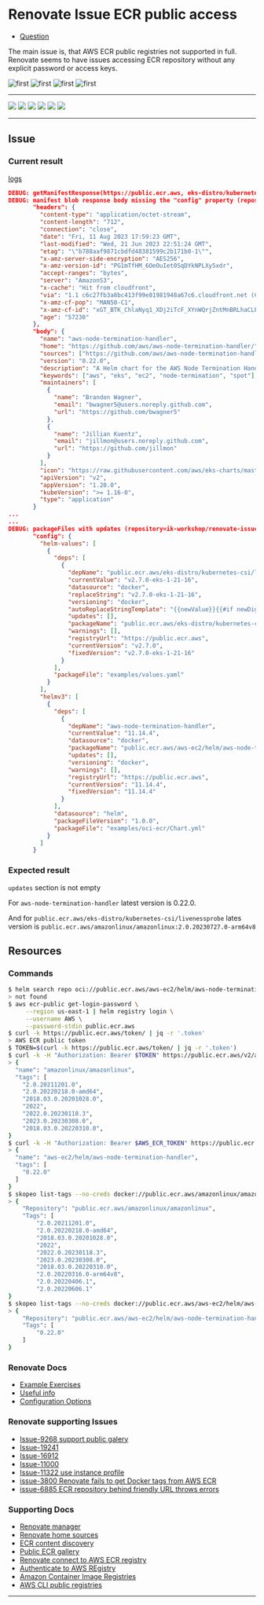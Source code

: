 # Renovate Issue ECR public access

- [Question]()

The main issue is, that AWS ECR public registries not supported in full. Renovate seems to have issues accessing ECR repository without any explicit password or access keys.

![first](assets/1.png)
![first](assets/2.png)
![first](assets/3.png)
![first](assets/4.png)

---

![](https://img.shields.io/github/commit-activity/m/ik-workshop/renovate-issue-ecr-public-access)
![](https://img.shields.io/github/last-commit/ik-workshop/renovate-issue-ecr-public-access)
[![](https://img.shields.io/github/license/ivankatliarchuk/.github)](https://github.com/ivankatliarchuk/.github/LICENCE)
[![](https://img.shields.io/github/languages/code-size/ik-workshop/renovate-issue-ecr-public-access)](https://github.com/ik-workshop/renovate-issue-ecr-public-access)
[![](https://img.shields.io/github/repo-size/ik-workshop/renovate-issue-ecr-public-access)](https://github.com/ik-workshop/renovate-issue-ecr-public-access)
![](https://img.shields.io/github/languages/top/ik-workshop/renovate-issue-ecr-public-access?color=green&logo=markdown&logoColor=blue)

---

## Issue

### Current result

[logs](./output.log)

```json
DEBUG: getManifestResponse(https://public.ecr.aws, eks-distro/kubernetes-csi/livenessprobe, sha256:2de3b646423c2fdf4791cf93c68d77a52608aee791ec678190c091b8c7de65b4, get) (repository=ik-workshop/renovate-issue-ecr-public-access, baseBranch=main)
DEBUG: manifest blob response body missing the "config" property (repository=ik-workshop/renovate-issue-ecr-public-access, baseBranch=main)
       "headers": {
         "content-type": "application/octet-stream",
         "content-length": "712",
         "connection": "close",
         "date": "Fri, 11 Aug 2023 17:59:23 GMT",
         "last-modified": "Wed, 21 Jun 2023 22:51:24 GMT",
         "etag": "\"b788aaf9871cbdfd48381599c2b171b0-1\"",
         "x-amz-server-side-encryption": "AES256",
         "x-amz-version-id": "PG1mTfHM_6OeOuIet0SqDYkNPLXy5xdr",
         "accept-ranges": "bytes",
         "server": "AmazonS3",
         "x-cache": "Hit from cloudfront",
         "via": "1.1 c6c27fb3a8bc413f99e81981948a67c6.cloudfront.net (CloudFront)",
         "x-amz-cf-pop": "MAN50-C1",
         "x-amz-cf-id": "xGT_BTK_ChlaNyq1_XDj2iTcF_XYnWQrjZntMnBRLhaCLPSFnEdSjQ==",
         "age": "57230"
       },
       "body": {
         "name": "aws-node-termination-handler",
         "home": "https://github.com/aws/aws-node-termination-handler/",
         "sources": ["https://github.com/aws/aws-node-termination-handler/"],
         "version": "0.22.0",
         "description": "A Helm chart for the AWS Node Termination Handler.",
         "keywords": ["aws", "eks", "ec2", "node-termination", "spot"],
         "maintainers": [
           {
             "name": "Brandon Wagner",
             "email": "bwagner5@users.noreply.github.com",
             "url": "https://github.com/bwagner5"
           },
           {
             "name": "Jillian Kuentz",
             "email": "jillmon@users.noreply.github.com",
             "url": "https://github.com/jillmon"
           }
         ],
         "icon": "https://raw.githubusercontent.com/aws/eks-charts/master/docs/logo/aws.png",
         "apiVersion": "v2",
         "appVersion": "1.20.0",
         "kubeVersion": ">= 1.16-0",
         "type": "application"
       }
...
...
DEBUG: packageFiles with updates (repository=ik-workshop/renovate-issue-ecr-public-access, baseBranch=main)
       "config": {
         "helm-values": [
           {
             "deps": [
               {
                 "depName": "public.ecr.aws/eks-distro/kubernetes-csi/livenessprobe",
                 "currentValue": "v2.7.0-eks-1-21-16",
                 "datasource": "docker",
                 "replaceString": "v2.7.0-eks-1-21-16",
                 "versioning": "docker",
                 "autoReplaceStringTemplate": "{{newValue}}{{#if newDigest}}@{{newDigest}}{{/if}}",
                 "updates": [],
                 "packageName": "public.ecr.aws/eks-distro/kubernetes-csi/livenessprobe",
                 "warnings": [],
                 "registryUrl": "https://public.ecr.aws",
                 "currentVersion": "v2.7.0",
                 "fixedVersion": "v2.7.0-eks-1-21-16"
               }
             ],
             "packageFile": "examples/values.yaml"
           }
         ],
         "helmv3": [
           {
             "deps": [
               {
                 "depName": "aws-node-termination-handler",
                 "currentValue": "11.14.4",
                 "datasource": "docker",
                 "packageName": "public.ecr.aws/aws-ec2/helm/aws-node-termination-handler",
                 "updates": [],
                 "versioning": "docker",
                 "warnings": [],
                 "registryUrl": "https://public.ecr.aws",
                 "currentVersion": "11.14.4",
                 "fixedVersion": "11.14.4"
               }
             ],
             "datasource": "helm",
             "packageFileVersion": "1.0.0",
             "packageFile": "examples/oci-ecr/Chart.yml"
           }
         ]
       }

```

### Expected result

`updates` section is not empty

For `aws-node-termination-handler` latest version is 0.22.0.

And for `public.ecr.aws/eks-distro/kubernetes-csi/livenessprobe` lates version is `public.ecr.aws/amazonlinux/amazonlinux:2.0.20230727.0-arm64v8`

## Resources

### Commands

```sh
$ helm search repo oci://public.ecr.aws/aws-ec2/helm/aws-node-termination-handler --versions
> not found
$ aws ecr-public get-login-password \
     --region us-east-1 | helm registry login \
     --username AWS \
     --password-stdin public.ecr.aws
$ curl -k https://public.ecr.aws/token/ | jq -r '.token'
> AWS ECR public token
$ TOKEN=$(curl -k https://public.ecr.aws/token/ | jq -r '.token')
$ curl -k -H "Authorization: Bearer $TOKEN" https://public.ecr.aws/v2/amazonlinux/amazonlinux/tags/list | jq . | head
> {
  "name": "amazonlinux/amazonlinux",
  "tags": [
    "2.0.20211201.0",
    "2.0.20220218.0-amd64",
    "2018.03.0.20201028.0",
    "2022",
    "2022.0.20230118.3",
    "2023.0.20230308.0",
    "2018.03.0.20220310.0",
}
$ curl -k -H "Authorization: Bearer $AWS_ECR_TOKEN" https://public.ecr.aws/v2/aws-ec2/helm/aws-node-termination-handler/tags/list | jq . | head
> {
  "name": "aws-ec2/helm/aws-node-termination-handler",
  "tags": [
    "0.22.0"
  ]
}
$ skopeo list-tags --no-creds docker://public.ecr.aws/amazonlinux/amazonlinux
> {
    "Repository": "public.ecr.aws/amazonlinux/amazonlinux",
    "Tags": [
        "2.0.20211201.0",
        "2.0.20220218.0-amd64",
        "2018.03.0.20201028.0",
        "2022",
        "2022.0.20230118.3",
        "2023.0.20230308.0",
        "2018.03.0.20220310.0",
        "2.0.20220316.0-arm64v8",
        "2.0.20220406.1",
        "2.0.20220606.1"
}
$ skopeo list-tags --no-creds docker://public.ecr.aws/aws-ec2/helm/aws-node-termination-handler
> {
    "Repository": "public.ecr.aws/aws-ec2/helm/aws-node-termination-handler",
    "Tags": [
        "0.22.0"
    ]
}
```

### Renovate Docs

- [Example Exercises](./examples)
- [Useful info](./docs/Notes.md)
- [Configuration Options](https://docs.renovatebot.com/configuration-options/)

### Renovate supporting Issues

- [Issue-9268 support public galery](https://github.com/renovatebot/renovate/issues/9268)
- [Issue-19241](https://github.com/renovatebot/renovate/issues/19241)
- [Issue-16912](https://github.com/renovatebot/renovate/issues/16912)
- [Issue-11000](https://github.com/helm/helm/issues/11000)
- [Issue-11322 use instance profile](https://github.com/renovatebot/renovate/issues/11322)
- [issue-3800 Renovate fails to get Docker tags from AWS ECR](https://github.com/renovatebot/renovate/issues/3800)
- [issue-6885 ECR repository behind friendly URL throws errors](https://github.com/renovatebot/renovate/issues/6885)

### Supporting Docs

- [Renovate manager](https://docs.renovatebot.com/modules/manager/)
- [Renovate home sources](https://github.com/renovatebot/renovate/blob/main/lib/modules/manager/helmv3/artifacts.ts#L36)
- [ECR content discovery](https://github.com/opencontainers/distribution-spec/blob/main/spec.md#content-discovery)
- [Public ECR gallery](https://gallery.ecr.aws/)
- [Renovate connect to AWS ECR registry](https://docs.renovatebot.com/docker/#aws-ecr-amazon-web-services-elastic-container-registry)
- [Authenticate to AWS REgistry](https://docs.aws.amazon.com/eks/latest/userguide/copy-image-to-repository.html)
- [Amazon Container Image Registries](https://docs.aws.amazon.com/eks/latest/userguide/add-ons-images.html)
- [AWS CLI public registries](https://docs.aws.amazon.com/cli/latest/reference/ecr-public/index.html)

---

<!-- resources -->
[template.generate]: https://github.com/ik-workshop/renovate-issue-ecr-public-access/generate
[code-style.badge]: https://img.shields.io/badge/code_style-prettier-ff69b4.svg?style=flat-square
